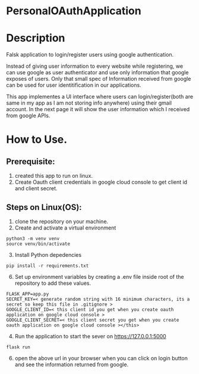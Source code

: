 # PersonalOAuthApplication

# Description
Falsk application to login/register users using google authentication.

Instead of giving user information to every website while registering, we can use google as user authenticator and use only information that google exposes of users.
Only that small spec of Information received from google can be used for user identitification in our applications.

This app implementes a UI interface where users can login/register(both are same in my app as I am not storing info anywhere) using their gmail account.
In the next page it will show the user information which I received from google APIs.


# How to Use.
## Prerequisite:
1. created this app to run on linux.
2. Create Oauth client credentials in google cloud console to get client id and client secret.
   
## Steps on Linux(OS):
1. clone the repository on your machine.
2. Create and activate a virtual environment
```
python3 -m venv venv
source venv/bin/activate
```
3. Install Python depedencies
```
pip install -r requirements.txt
``` 
6. Set up environment variables by creating a .env file inside root of the repository to add these values.

```
FLASK_APP=app.py
SECRET_KEY=< generate random string with 16 minimum characters, its a secret so keep this file in .gitignore >
GOOGLE_CLIENT_ID=< this client id you get when you create oauth application on google cloud console >
GOOGLE_CLIENT_SECRET=< this client secret you get when you create oauth application on google cloud console ></this>
```
4. Run the application to start the sever on https://127.0.0.1:5000
```
flask run
``` 
6. open the above url in your browser when you can click on login button and see the information returned from google.
